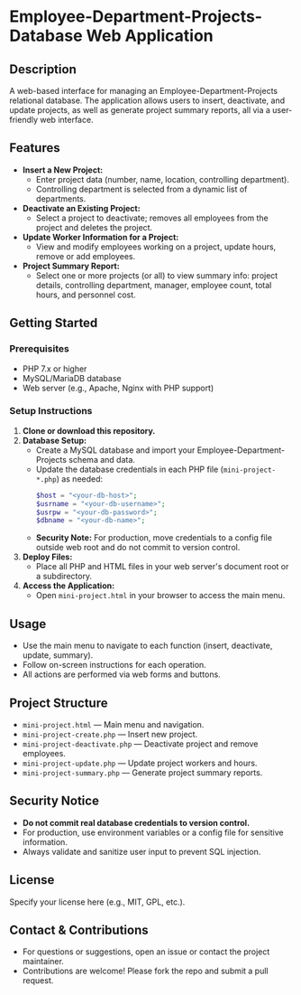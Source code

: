 # Employee-Department-Projects-Database Web Application

## Description
A web-based interface for managing an Employee-Department-Projects relational database. The application allows users to insert, deactivate, and update projects, as well as generate project summary reports, all via a user-friendly web interface.

## Features
- **Insert a New Project:**
  - Enter project data (number, name, location, controlling department).
  - Controlling department is selected from a dynamic list of departments.
- **Deactivate an Existing Project:**
  - Select a project to deactivate; removes all employees from the project and deletes the project.
- **Update Worker Information for a Project:**
  - View and modify employees working on a project, update hours, remove or add employees.
- **Project Summary Report:**
  - Select one or more projects (or all) to view summary info: project details, controlling department, manager, employee count, total hours, and personnel cost.

## Getting Started

### Prerequisites
- PHP 7.x or higher
- MySQL/MariaDB database
- Web server (e.g., Apache, Nginx with PHP support)

### Setup Instructions
1. **Clone or download this repository.**
2. **Database Setup:**
   - Create a MySQL database and import your Employee-Department-Projects schema and data.
   - Update the database credentials in each PHP file (`mini-project-*.php`) as needed:
     ```php
     $host = "<your-db-host>";
     $usrname = "<your-db-username>";
     $usrpw = "<your-db-password>";
     $dbname = "<your-db-name>";
     ```
   - **Security Note:** For production, move credentials to a config file outside web root and do not commit to version control.
3. **Deploy Files:**
   - Place all PHP and HTML files in your web server's document root or a subdirectory.
4. **Access the Application:**
   - Open `mini-project.html` in your browser to access the main menu.

## Usage
- Use the main menu to navigate to each function (insert, deactivate, update, summary).
- Follow on-screen instructions for each operation.
- All actions are performed via web forms and buttons.

## Project Structure
- `mini-project.html` — Main menu and navigation.
- `mini-project-create.php` — Insert new project.
- `mini-project-deactivate.php` — Deactivate project and remove employees.
- `mini-project-update.php` — Update project workers and hours.
- `mini-project-summary.php` — Generate project summary reports.

## Security Notice
- **Do not commit real database credentials to version control.**
- For production, use environment variables or a config file for sensitive information.
- Always validate and sanitize user input to prevent SQL injection.

## License
Specify your license here (e.g., MIT, GPL, etc.).

## Contact & Contributions
- For questions or suggestions, open an issue or contact the project maintainer.
- Contributions are welcome! Please fork the repo and submit a pull request.
